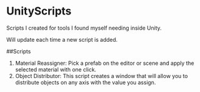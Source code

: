 # UnityScripts
Scripts I created for tools I found myself needing inside Unity.


Will update each time a new script is added.

##Scripts

1. Material Reassigner: Pick a prefab on the editor or scene and apply the selected material with one click.
2. Object Distributor: This script creates a window that will allow you to distribute objects on any axis with the value you assign.
